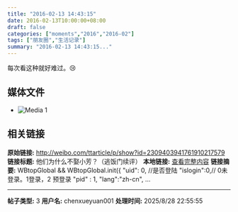 ```yaml
---
title: "2016-02-13 14:43:15"
date: 2016-02-13T10:00:00+08:00
draft: false
categories: ["moments","2016","2016-02"]
tags: ["朋友圈","生活记录"]
summary: "2016-02-13 14:43:15..."
---
```


每次看这种就好难过。😢

## 媒体文件

- ![Media 1](/Moments/photos/2016-02-13/201602131443150.jpg)

## 相关链接

**原始链接:** http://weibo.com/ttarticle/p/show?id=2309403941761910217579
**链接标题:** 他们为什么不娶小芳？（逃饭门续评）
**本地链接:** [查看完整内容](/link_content/2016/02/2016-02-13/link_content/)
**链接摘要:** WBtopGlobal && WBtopGlobal.init({
                "uid": 0, 
                //是否登陆
                "islogin":0,// 0未登录。1登录，2 预登录
                "pid" : 1,
                "lang":"zh-cn",
           ...

---

**帖子类型:** 3
**用户名:** chenxueyuan001
**处理时间:** 2025/8/28 22:55:55